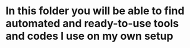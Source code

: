 # In this folder you will be able to find automated and ready-to-use tools and codes I use on my own setup